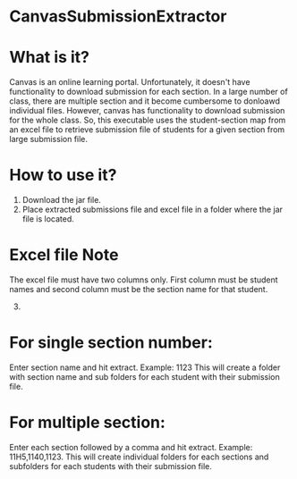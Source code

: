 # CanvasSubmissionExtractor

# What is it?

Canvas is an online learning portal. Unfortunately, it doesn't have functionality to
download submission for each section. In a large number of class, there are multiple section
and it become cumbersome to donloawd individual files. However, canvas has functionality to 
download submission for the whole class. So, this executable uses the student-section map from
an excel file to retrieve submission file of students for a given section from large submission file.

# How to use it?

1. Download the jar file.
2. Place extracted submissions file and excel file in a folder where the jar file is located.

# Excel file Note
The excel file must have two columns only. 
First column must be student names and second column must be the section name for that student.

3. 
# For single section number: 
Enter section name and hit extract. Example: 1123
This will create a folder with section name and sub folders for each student with their submission file.

# For multiple section:
Enter each section followed by a comma and hit extract. Example: 11H5,1140,1123.
This will create individual folders for each sections and subfolders for each students with their submission file.
